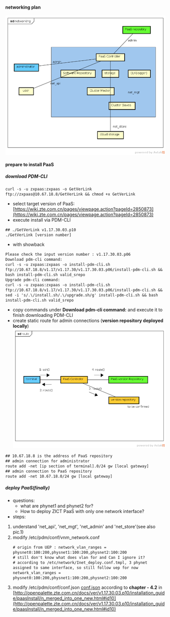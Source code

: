#### networking plan
![networking plan pic.1](networking.png)
#### prepare to install PaaS
##### download PDM-CLI
```
curl -s -u zxpaas:zxpaas -o GetVerLink ftp://zxpaas@10.67.18.8/GetVerLink && chmod +x GetVerLink
```
- select target version of PaaS: [https://wiki.zte.com.cn/pages/viewpage.action?pageId=2850873](https://wiki.zte.com.cn/pages/viewpage.action?pageId=2850873)
- execute install via PDM-CLI
```
## ./GetVerLink v1.17.30.03.p10
./GetVerLink [version number]
```
- with showback
```
Please check the input version number : v1.17.30.03.p06
Download pdm-cli command:
curl -s -u zxpaas:zxpaas -o install-pdm-cli.sh ftp://10.67.18.8/v1.17/v1.17.30/v1.17.30.03.p06/install-pdm-cli.sh && bash install-pdm-cli.sh valid_srepo
Upgrade pdm-cli command:
curl -s -u zxpaas:zxpaas -o install-pdm-cli.sh ftp://10.67.18.8/v1.17/v1.17.30/v1.17.30.03.p06/install-pdm-cli.sh && sed -i 's/.\/install.sh/.\/upgrade.sh/g' install-pdm-cli.sh && bash install-pdm-cli.sh valid_srepo
```
- copy commands under <b>Download pdm-cli command:</b> and execute it to finish downloading PDM-CLI
- create static route for admin connections (<b>version repository deployed locally</b>)
![necessary connections](route.png) 
```
## 10.67.18.8 is the address of PaaS repository
## admin connection for administrator
route add -net [ip section of terminal].0/24 gw [local gateway]
## admin connection to PaaS repository
route add -net 10.67.18.0/24 gw [local gateway]
```
##### deploy PaaS(finally)
- questions: 
  - what are phynet1 and phynet2 for?
  - How to deploy ZICT PaaS with only one network interface?
- steps:
 1. understand 'net_api', 'net_mgt', 'net_admin' and 'net_store'(see also pic.1)
 2. modify /etc/pdm/conf/vnm_network.conf
     ```
    # origin from UEP : network_vlan_ranges = physnet0:100:200,physnet1:100:200,physnet2:100:200
    # still don't know what does vlan for and Can I ignore it? 
    # according to /etc/network/Inet_deploy.conf.tmpl, 3 phynet assigned to same interface, so still follow uep for now 
    network_vlan_ranges = physnet0:100:200,physnet1:100:200,physnet2:100:200
     ``` 
 3. modify /etc/pdm/conf/conf.json  [conf.json](conf.json) according to <b>chapter - 4.2</b> in [http://openpalette.zte.com.cn/docs/ver/v1.17.30.03.p10/installation_guide/paasInstall/n_merged_into_one_new.html#id10](http://openpalette.zte.com.cn/docs/ver/v1.17.30.03.p10/installation_guide/paasInstall/n_merged_into_one_new.html#id10)
 
   
